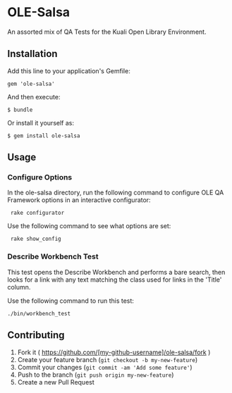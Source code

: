 # OLE-Salsa

An assorted mix of QA Tests for the Kuali Open Library Environment.

## Installation

Add this line to your application's Gemfile:

    gem 'ole-salsa'

And then execute:

    $ bundle

Or install it yourself as:

    $ gem install ole-salsa

## Usage

### Configure Options

In the ole-salsa directory, run the following command to configure OLE QA Framework
options in an interactive configurator:

     rake configurator

Use the following command to see what options are set:

     rake show_config

### Describe Workbench Test

This test opens the Describe Workbench and performs a bare search, then looks
for a link with any text matching the class used for links in the 'Title' column.

Use the following command to run this test:

    ./bin/workbench_test

## Contributing

1. Fork it ( https://github.com/[my-github-username]/ole-salsa/fork )
2. Create your feature branch (`git checkout -b my-new-feature`)
3. Commit your changes (`git commit -am 'Add some feature'`)
4. Push to the branch (`git push origin my-new-feature`)
5. Create a new Pull Request
